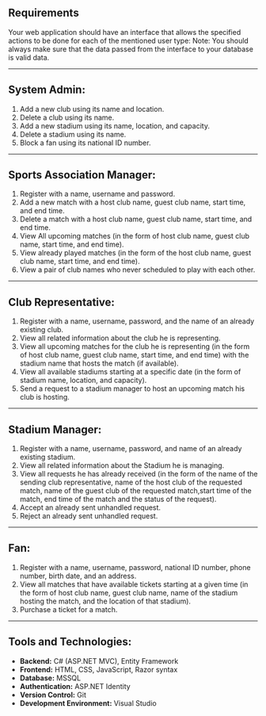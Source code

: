 ## Requirements
Your web application should have an interface that allows the specified actions to be done for each of the
mentioned user type:
Note: You should always make sure that the data passed from the interface to your database
is valid data.
___
## **System Admin:**
1. Add a new club using its name and location.
2. Delete a club using its name.
3. Add a new stadium using its name, location, and capacity.
4. Delete a stadium using its name.
5. Block a fan using its national ID number.
___
## Sports Association Manager:
1. Register with a name, username and password.
2. Add a new match with a host club name, guest club name, start time, and end time.
3. Delete a match with a host club name, guest club name, start time, and end time.
4. View All upcoming matches (in the form of host club name, guest club name, start time, and end
time).
5. View already played matches (in the form of the host club name, guest club name, start time, and end
time).
6. View a pair of club names who never scheduled to play with each other.
___
## Club Representative:
1. Register with a name, username, password, and the name of an already existing club.
2. View all related information about the club he is representing.
3. View all upcoming matches for the club he is representing (in the form of host club name, guest club
name, start time, and end time) with the stadium name that hosts the match (if available).
4. View all available stadiums starting at a specific date (in the form of stadium name, location, and
capacity).
5. Send a request to a stadium manager to host an upcoming match his club is hosting. 
___
## Stadium Manager:
1. Register with a name, username, password, and name of an already existing stadium.
2. View all related information about the Stadium he is managing.
3. View all requests he has already received (in the form of the name of the sending club representative, name
of the host club of the requested match, name of the guest club of the requested match,start time
of the match, end time of the match and the status of the request).
4. Accept an already sent unhandled request.
5. Reject an already sent unhandled request.
___
## Fan:
1. Register with a name, username, password, national ID number, phone number, birth date, and an
address.
2. View all matches that have available tickets starting at a given time (in the form of host club name,
guest club name, name of the stadium hosting the match, and the location of that stadium).
3. Purchase a ticket for a match.
___
## Tools and Technologies:
- **Backend:** C# (ASP.NET MVC), Entity Framework
- **Frontend:** HTML, CSS, JavaScript, Razor syntax
- **Database:** MSSQL
- **Authentication:** ASP.NET Identity
- **Version Control:** Git
- **Development Environment:** Visual Studio

